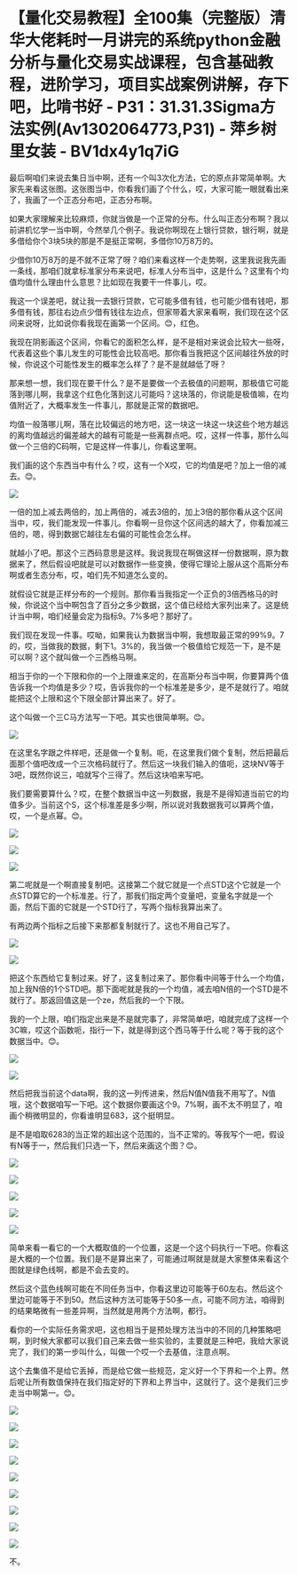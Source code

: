 # 【量化交易教程】全100集（完整版）清华大佬耗时一月讲完的系统python金融分析与量化交易实战课程，包含基础教程，进阶学习，项目实战案例讲解，存下吧，比啃书好 - P31：31.31.3Sigma方法实例(Av1302064773,P31) - 萍乡树里女装 - BV1dx4y1q7iG

最后啊咱们来说去集日当中啊，还有一个叫3次化方法，它的原点非常简单啊。大家先来看这张图。这张图当中，你看我们画了个什么，哎，大家可能一眼就看出来了，我画了一个正态分布吧，正态分布啊。

如果大家理解来比较麻烦，你就当做是一个正常的分布。什么叫正态分布啊？我以前讲机忆学一当中啊，今然举几个例子。我说你啊现在上银行贷款，银行啊，就是多借给你个3块5块的那是不是挺正常啊，多借你10万8万的。

少借你10万8万的是不就不正常了呀？咱们来看这样一个走势啊，这里我说我先画一条线，那咱们就拿标准家分布来说吧，标准人分布当中，这是什么？这里有个均值均值什么理由什么意思？比如现在我要干一件事儿，哎。

我这一个误差吧，就让我一去银行贷款，它可能多借有钱，也可能少借有钱吧，那多借有钱，那往右边点少借有钱往左边点，但家带着大家来看啊，我们现在这个区间来说呀，比如说你看我现在画第一个区间。😊，红色。

我现在阴影画这个区间，你看它的面积怎么样，是不是相对来说会比较大一些呀，代表着这些个事儿发生的可能性会比较高吧。那你看当我把这个区间越往外放的时候，你说这个可能性发生的概率怎么样了？是不是就越低了呀？

那来想一想，我们现在要干什么？是不是要做一个去极值的问题啊，那极值它可能落到哪儿啊，我拿这个红色化落到这儿可能吗？这块落的，你说能是极值嘛，在均值附近了，大概率发生一件事儿，那就是正常的数据吧。

均值一般落哪儿啊，落在比较偏远的地方吧，这一块这一块这一块这些个地方越远的离均值越远的偏差越大的越有可能是一些离群点吧。哎，这样一件事，那什么叫做一个三倍的C码啊，它是这样一件事儿，你看这里啊。

我们画的这个东西当中有什么？哎，这有一个X哎，它的均值是吧？加上一倍的减去。😊。

![](img/9b0e54b15fd40134a72327295e5bf8d2_1.png)

一倍的加上减去两倍的，加上两倍的，减去3倍的，加上3倍的那你看从这个区间当中，哎，我们能发现一件事儿。你看啊一旦你这个区间选的越大了，你看加减三倍的，嗯，得到数据它越往左右偏的可能性会怎么样。

就越小了吧。那这个三西码意思是这样。我说我现在啊做这样一份数据啊，原为数据来了，然后假设吧就是可以对数据作一些变换，使得它理论上服从这个高斯分布啊或者生态分布，哎，咱们先不知道怎么变的。

就假设它就是正样分布的一个规则。那你看当我指定一个正负的3倍西格马的时候，你说这个当中啊包含了百分之多少数据，这个值已经给大家列出来了。这是统计当中啊，咱们经量会定为指标9。7%多吧？那好了。

我们现在发现一件事。哎呦，如果我认为数据当中啊，我想取最正常的99%9。7的，哎，当做我的数据，剩下1。3%的，我当做一个极值给它规范一下，是不是可以啊？这个就叫做一个三西格马啊。

相当于你的一个下限和你的一个上限谁来定的，在高斯分布当中啊，你要算两个值告诉我一个均值是多少？哎，告诉我你的一个标准差是多少，是不是就行了。咱就能把这个上限和这个下限全部计算出来了。好了。

这个叫做一个三C马方法写一下吧。其实也很简单啊。😊。

![](img/9b0e54b15fd40134a72327295e5bf8d2_3.png)

在这里名字跟之件样吧，还是做一个复制。呃，在这里我们做个复制，然后把最后面那个值吧改成一个三次格码就行了。然后这一块我们输入的值呃，这块NV等于3吧，既然你说三，咱就写个三得了。然后这块咱来写吧。

我们要需要算什么？哎，在整个数据当中这一列数据，我是不是得知道当前它的均值多少。当前这个S，这个标准差是多少啊，所以说对我数据我可以算两个值，哎，一个是点幂。😊。



![](img/9b0e54b15fd40134a72327295e5bf8d2_5.png)

![](img/9b0e54b15fd40134a72327295e5bf8d2_6.png)

![](img/9b0e54b15fd40134a72327295e5bf8d2_7.png)

第二呢就是一个啊直接复制吧。这接第二个就它就是一个点STD这个它就是一个点STD算它的一个标准差。行了，那我们指定两个变量吧，变量名字就是一个面，然后下面的它就是一个STD行了，写两个指标我算出来了。

有两边两个指标之后接下来那都复制就行了。这也不用自己写了。

![](img/9b0e54b15fd40134a72327295e5bf8d2_9.png)

![](img/9b0e54b15fd40134a72327295e5bf8d2_10.png)

把这个东西给它复制过来。好了，这复制过来了。那你看中间等于什么一个均值，加上我N倍的1个STD吧。那下面呢就是我的一个均值，减去咱N倍的一个STD是不就行了。那返回值这是一个ze，然后我的一个下限。

我的一个上限，咱们指定出来是不是就完事了，非常简单吧，咱就完成了这样一个3C嘛，哎这个函数呃，指行一下，就是得到这个西马等于什么呢？等于我的这个数据当中。😊。



![](img/9b0e54b15fd40134a72327295e5bf8d2_12.png)

![](img/9b0e54b15fd40134a72327295e5bf8d2_13.png)

然后把我当前这个data啊，我的这一列传进来，然后N值N值我不用写了。N值哦，这个数据咱写一下吧。这个数据你要画这个9。7%啊，画不太不明显了，咱画个稍微明显的，你看谁明显683，这个挺明显。

是不是咱取6283的当正常的超出这个范围的，当不正常的。等我写个一吧，假设有N等于一，然后我们只选一下，然后来画这个图？😊。



![](img/9b0e54b15fd40134a72327295e5bf8d2_15.png)

![](img/9b0e54b15fd40134a72327295e5bf8d2_16.png)

![](img/9b0e54b15fd40134a72327295e5bf8d2_17.png)

![](img/9b0e54b15fd40134a72327295e5bf8d2_18.png)

![](img/9b0e54b15fd40134a72327295e5bf8d2_19.png)

简单来看一看它的一个大概取值的一个位置，这是一个这个码执行一下吧。你看这是大概的一个位置。我们是不是算出来了，可能通过啊就是就是大家整体来看这个图就是绿色线啊，都是不会去变的。

然后这个蓝色线啊可能在不同任务当中，你看这里边可能等于60左右。然后这个里边可能等于不到50。然后这种方法可能等于50多一点，可能不同方法，咱得到的结果略微有一些差异啊，当然就是用两个方法啊，都行。

看你的一个实际任务需求吧，这也相当于是预处理方法当中的不同的几种策略吧啊，到时候大家都可以我们自己来去做一些实验的，主要就是三种吧，我给大家说完了，我们的第一步叫什么，叫做一个哎一个去基值，注意点啊。

这个去集值不是给它丢掉，而是给它做一些规范，定义好一个下界和一个上界。然后呢让所有数值保持在我们指定好的下界和上界当中，这就行了。这个是我们三步走当中啊第一。😊。



![](img/9b0e54b15fd40134a72327295e5bf8d2_21.png)

![](img/9b0e54b15fd40134a72327295e5bf8d2_22.png)

![](img/9b0e54b15fd40134a72327295e5bf8d2_23.png)

![](img/9b0e54b15fd40134a72327295e5bf8d2_24.png)

![](img/9b0e54b15fd40134a72327295e5bf8d2_25.png)

![](img/9b0e54b15fd40134a72327295e5bf8d2_26.png)

![](img/9b0e54b15fd40134a72327295e5bf8d2_27.png)

![](img/9b0e54b15fd40134a72327295e5bf8d2_28.png)

![](img/9b0e54b15fd40134a72327295e5bf8d2_29.png)

不。